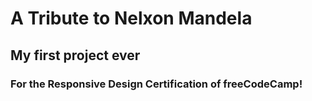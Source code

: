 # A Tribute to Nelxon Mandela
## My first project ever
### For the Responsive Design Certification of freeCodeCamp!
